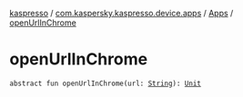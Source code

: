 [kaspresso](../../index.md) / [com.kaspersky.kaspresso.device.apps](../index.md) / [Apps](index.md) / [openUrlInChrome](./open-url-in-chrome.md)

# openUrlInChrome

`abstract fun openUrlInChrome(url: `[`String`](https://kotlinlang.org/api/latest/jvm/stdlib/kotlin/-string/index.html)`): `[`Unit`](https://kotlinlang.org/api/latest/jvm/stdlib/kotlin/-unit/index.html)